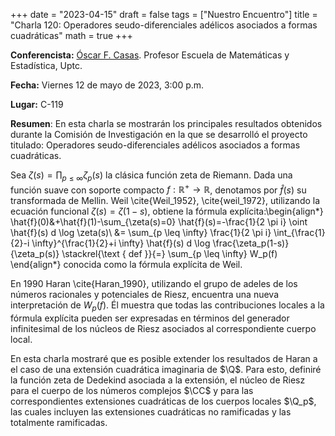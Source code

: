 +++
date  = "2023-04-15"
draft = false
tags  = ["Nuestro Encuentro"]
title = "Charla 120: Operadores seudo-diferenciales adélicos asociados a formas cuadráticas"
math  = true
+++


**Conferencista:**  [Óscar F. Casas](https://matematicas.netlify.app/authors/casas-o/). Profesor Escuela de Matemáticas y Estadística, Uptc.

**Fecha:** Viernes 12 de mayo de 2023, 3:00 p.m.

**Lugar:** C-119

**Resumen**: En esta charla se mostrarán los principales resultados obtenidos durante la Comisión de Investigación en la que se desarrolló el proyecto titulado: Operadores seudo-diferenciales adélicos asociados a formas cuadráticas.

Sea $\zeta(s)=\prod_{p\leq \infty}\zeta_p(s)$ la clásica función  zeta de Riemann.
Dada una función suave con soporte compacto $f:\mathbb{R}^+\rightarrow\mathbb{R}$, denotamos por  $\hat{f}(s)$ su transformada de Mellin. Weil \cite{Weil_1952}, \cite{weil_1972}, utilizando la ecuación funcional $\zeta(s)=\zeta(1-s)$, obtiene la fórmula explícita:\begin{align*}
	\hat{f}(0)&+\hat{f}(1)-\sum_{\zeta(s)=0} \hat{f}(s)=-\frac{1}{2 \pi i} \oint \hat{f}(s) d \log \zeta(s)\\
	&= \sum_{p \leq \infty} \frac{1}{2 \pi i} \int_{\frac{1}{2}-i \infty}^{\frac{1}{2}+i \infty} \hat{f}(s) d \log \frac{\zeta_p(1-s)}{\zeta_p(s)} \stackrel{\text { def }}{=} \sum_{p \leq \infty} W_p(f)
\end{align*}
conocida como la fórmula explícita de Weil.

En 1990 Haran \cite{Haran_1990}, utilizando el grupo de adeles de los números racionales y potenciales de Riesz, encuentra una nueva interpretación de $W_p(f)$. Él muestra que todas las contribuciones locales a la fórmula explícita pueden ser expresadas en términos del generador infinitesimal de los núcleos de Riesz asociados al correspondiente cuerpo local.


En esta charla mostraré que es posible extender los resultados de  Haran a el caso de una extensión cuadrática imaginaria de $\Q$. Para esto, definiré la función zeta de Dedekind asociada a la extensión, el núcleo de Riesz para el cuerpo de los números complejos $\CC$  y para las correspondientes extensiones cuadráticas de los cuerpos locales  $\Q_p$, las cuales incluyen las extensiones cuadráticas no ramificadas y las totalmente ramificadas. 

